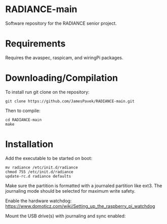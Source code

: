 # RADIANCE-main
Software repository for the RADIANCE senior project.

# Requirements
Requires the avaspec, raspicam, and wiringPi packages.
# Downloading/Compilation
To install run git clone on the repository:
```
git clone https://github.com/JamesPavek/RADIANCE-main.git
```
Then to compile:
```
cd RADIANCE-main
make
```

# Installation
Add the executable to be started on boot:

```
mv radiance /etc/init.d/radiance
chmod 755 /etc/init.d/radiance
update-rc.d radiance defaults
```

Make sure the partition is formatted with a journaled partition like ext3. The journaling mode should be selected for maximum write safety.

Enable the hardware watchdog: https://www.domoticz.com/wiki/Setting_up_the_raspberry_pi_watchdog

Mount the USB drive(s) with journaling and sync enabled:


